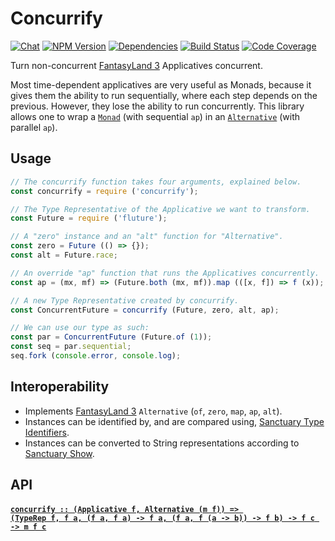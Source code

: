 # Concurrify

[![Chat](https://badges.gitter.im/fluture-js/concurrify.svg)](https://gitter.im/fluture-js/fluture)
[![NPM Version](https://badge.fury.io/js/concurrify.svg)](https://www.npmjs.com/package/concurrify)
[![Dependencies](https://david-dm.org/fluture-js/concurrify.svg)](https://david-dm.org/fluture-js/concurrify)
[![Build Status](https://travis-ci.org/fluture-js/concurrify.svg?branch=master)](https://travis-ci.org/fluture-js/concurrify)
[![Code Coverage](https://codecov.io/gh/fluture-js/concurrify/branch/master/graph/badge.svg)](https://codecov.io/gh/fluture-js/concurrify)

Turn non-concurrent [FantasyLand 3][FL3] Applicatives concurrent.

Most time-dependent applicatives are very useful as Monads, because it
gives them the ability to run sequentially, where each step depends on the
previous. However, they lose the ability to run concurrently. This library
allows one to wrap a [`Monad`][FL:Monad] (with sequential `ap`) in an
[`Alternative`][FL:Alternative] (with parallel `ap`).

## Usage

```js
// The concurrify function takes four arguments, explained below.
const concurrify = require ('concurrify');

// The Type Representative of the Applicative we want to transform.
const Future = require ('fluture');

// A "zero" instance and an "alt" function for "Alternative".
const zero = Future (() => {});
const alt = Future.race;

// An override "ap" function that runs the Applicatives concurrently.
const ap = (mx, mf) => (Future.both (mx, mf)).map (([x, f]) => f (x));

// A new Type Representative created by concurrify.
const ConcurrentFuture = concurrify (Future, zero, alt, ap);

// We can use our type as such:
const par = ConcurrentFuture (Future.of (1));
const seq = par.sequential;
seq.fork (console.error, console.log);
```

## Interoperability

* Implements [FantasyLand 3][FL3] `Alternative`
  (`of`, `zero`, `map`, `ap`, `alt`).
* Instances can be identified by, and are compared using,
  [Sanctuary Type Identifiers][STI].
* Instances can be converted to String representations according to
  [Sanctuary Show][SS].

## API

#### <a name="concurrify" href="https://github.com/fluture-js/concurrify/blob/v2.0.0/index.js#L135">`concurrify :: (Applicative f, Alternative (m f)) => (TypeRep f, f a, (f a, f a) -⁠> f a, (f a, f (a -⁠> b)) -⁠> f b) -⁠> f c -⁠> m f c`</a>

[FL3]: https://github.com/fantasyland/fantasy-land/
[FL:Monad]: https://github.com/fantasyland/fantasy-land/#monad
[FL:Alternative]: https://github.com/fantasyland/fantasy-land/#alternative
[STI]: https://github.com/sanctuary-js/sanctuary-type-identifiers
[SS]: https://github.com/sanctuary-js/sanctuary-show
